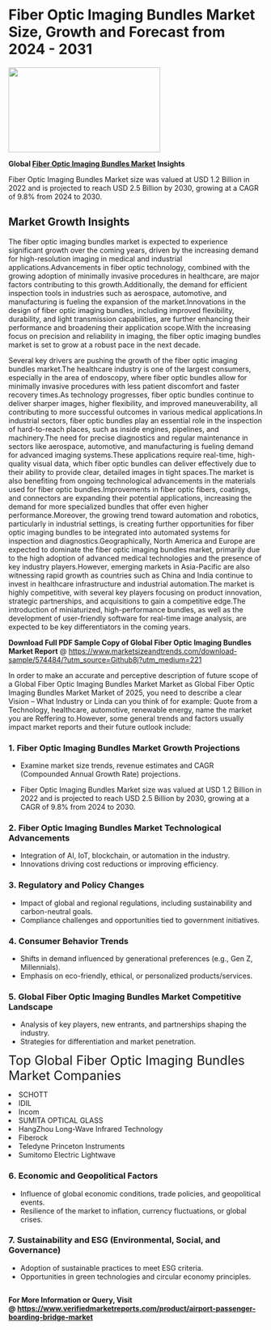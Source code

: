 <H1>Fiber Optic Imaging Bundles Market Size, Growth and Forecast from 2024 - 2031</H1><img class="aligncenter size-medium wp-image-584254" src="https://thirdeyenews.in/wp-content/uploads/2024/09/Global-Market-Research-300x168.jpeg" alt="" width="300" height="168" /><p><strong>Global&nbsp;<a href="https://www.marketsizeandtrends.com/download-sample/574484/?utm_source=Github8j?utm_medium=221">Fiber Optic Imaging Bundles Market</a> Insights</strong></p><p>Fiber Optic Imaging Bundles Market size was valued at USD 1.2 Billion in 2022 and is projected to reach USD 2.5 Billion by 2030, growing at a CAGR of 9.8% from 2024 to 2030.</p><p><h2>Market Growth Insights</h2> <p>The fiber optic imaging bundles market is expected to experience significant growth over the coming years, driven by the increasing demand for high-resolution imaging in medical and industrial applications.Advancements in fiber optic technology, combined with the growing adoption of minimally invasive procedures in healthcare, are major factors contributing to this growth.Additionally, the demand for efficient inspection tools in industries such as aerospace, automotive, and manufacturing is fueling the expansion of the market.Innovations in the design of fiber optic imaging bundles, including improved flexibility, durability, and light transmission capabilities, are further enhancing their performance and broadening their application scope.With the increasing focus on precision and reliability in imaging, the fiber optic imaging bundles market is set to grow at a robust pace in the next decade.</p> <p>Several key drivers are pushing the growth of the fiber optic imaging bundles market.The healthcare industry is one of the largest consumers, especially in the area of endoscopy, where fiber optic bundles allow for minimally invasive procedures with less patient discomfort and faster recovery times.As technology progresses, fiber optic bundles continue to deliver sharper images, higher flexibility, and improved maneuverability, all contributing to more successful outcomes in various medical applications.In industrial sectors, fiber optic bundles play an essential role in the inspection of hard-to-reach places, such as inside engines, pipelines, and machinery.The need for precise diagnostics and regular maintenance in sectors like aerospace, automotive, and manufacturing is fueling demand for advanced imaging systems.These applications require real-time, high-quality visual data, which fiber optic bundles can deliver effectively due to their ability to provide clear, detailed images in tight spaces.The market is also benefiting from ongoing technological advancements in the materials used for fiber optic bundles.Improvements in fiber optic fibers, coatings, and connectors are expanding their potential applications, increasing the demand for more specialized bundles that offer even higher performance.Moreover, the growing trend toward automation and robotics, particularly in industrial settings, is creating further opportunities for fiber optic imaging bundles to be integrated into automated systems for inspection and diagnostics.Geographically, North America and Europe are expected to dominate the fiber optic imaging bundles market, primarily due to the high adoption of advanced medical technologies and the presence of key industry players.However, emerging markets in Asia-Pacific are also witnessing rapid growth as countries such as China and India continue to invest in healthcare infrastructure and industrial automation.The market is highly competitive, with several key players focusing on product innovation, strategic partnerships, and acquisitions to gain a competitive edge.The introduction of miniaturized, high-performance bundles, as well as the development of user-friendly software for real-time image analysis, are expected to be key differentiators in the coming years.<p><span class=""><strong>Download Full PDF Sample Copy of Global Fiber Optic Imaging Bundles Market Report</strong> @ <a href="https://www.marketsizeandtrends.com/download-sample/574484/?utm_source=Github8j?utm_medium=221" target="_blank">https://www.marketsizeandtrends.com/download-sample/574484/?utm_source=Github8j?utm_medium=221</a></span></p><p>In order to make an accurate and perceptive description of future scope of a Global&nbsp;Fiber Optic Imaging Bundles Market Market as Global&nbsp;Fiber Optic Imaging Bundles Market Market of 2025, you need to describe a clear Vision &ndash; What Industry or Linda can you think of for example: Quote from a Technology, healthcare, automotive, renewable energy, name the market you are Reffering to.However, some general trends and factors usually impact market reports and their future outlook include:</p><h3>1.&nbsp;<strong>Fiber Optic Imaging Bundles Market Growth Projections</strong></h3><ul><li>Examine market size trends, revenue estimates and CAGR (Compounded Annual Growth Rate) projections.</li><li><p>Fiber Optic Imaging Bundles Market size was valued at USD 1.2 Billion in 2022 and is projected to reach USD 2.5 Billion by 2030, growing at a CAGR of 9.8% from 2024 to 2030.</p></li></ul><h3>2.&nbsp;<strong>Fiber Optic Imaging Bundles Market Technological Advancements</strong></h3><ul><li>Integration of AI, IoT, blockchain, or automation in the industry.</li><li>Innovations driving cost reductions or improving efficiency.</li></ul><h3>3.&nbsp;<strong>Regulatory and Policy Changes</strong></h3><ul><li>Impact of global and regional regulations, including sustainability and carbon-neutral goals.</li><li>Compliance challenges and opportunities tied to government initiatives.</li></ul><h3>4.&nbsp;<strong>Consumer Behavior Trends</strong></h3><ul><li>Shifts in demand influenced by generational preferences (e.g., Gen Z, Millennials).</li><li>Emphasis on eco-friendly, ethical, or personalized products/services.</li></ul><h3>5.&nbsp;<strong>Global Fiber Optic Imaging Bundles Market Competitive Landscape</strong></h3><ul><li>Analysis of key players, new entrants, and partnerships shaping the industry.</li><li>Strategies for differentiation and market penetration.</li></ul><p data-pm-slice="1 1 []"><span style="color: inherit; font-family: inherit; font-size: 25px;">Top Global Fiber Optic Imaging Bundles Market Companies</span></p><div class="" data-test-id=""><p><li>SCHOTT</li><li> IDIL</li><li> Incom</li><li> SUMITA OPTICAL GLASS</li><li> HangZhou Long-Wave Infrared Technology</li><li> Fiberock</li><li> Teledyne Princeton Instruments</li><li> Sumitomo Electric Lightwave</li></p></div><h3>6.&nbsp;<strong>Economic and Geopolitical Factors</strong></h3><ul><li>Influence of global economic conditions, trade policies, and geopolitical events.</li><li>Resilience of the market to inflation, currency fluctuations, or global crises.</li></ul><h3>7.&nbsp;<strong>Sustainability and ESG (Environmental, Social, and Governance)</strong></h3><ul><li>Adoption of sustainable practices to meet ESG criteria.</li><li>Opportunities in green technologies and circular economy principles.</li></ul><h2><strong style="font-size: 14px;">For More Information or Query, Visit @&nbsp;</strong><a style="background-color: #ffffff; font-size: 14px;" href="https://www.marketsizeandtrends.com/report/fiber-optic-imaging-bundles-market/" target="_blank">https://www.verifiedmarketreports.com/product/airport-passenger-boarding-bridge-market</a></h2>